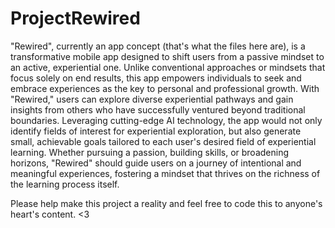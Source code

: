 # ProjectRewired

"Rewired", currently an app concept (that's what the files here are), is a transformative mobile app designed to shift users from a passive mindset to an active, experiential one. Unlike conventional approaches or mindsets that focus solely on end results, this app empowers individuals to seek and embrace experiences as the key to personal and professional growth. With "Rewired," users can explore diverse experiential pathways and gain insights from others who have successfully ventured beyond traditional boundaries. Leveraging cutting-edge AI technology, the app would not only identify fields of interest for experiential exploration, but also generate small, achievable goals tailored to each user's desired field of experiential learning. Whether pursuing a passion, building skills, or broadening horizons, "Rewired" should guide users on a journey of intentional and meaningful experiences, fostering a mindset that thrives on the richness of the learning process itself.

Please help make this project a reality and feel free to code this to anyone's heart's content. <3
